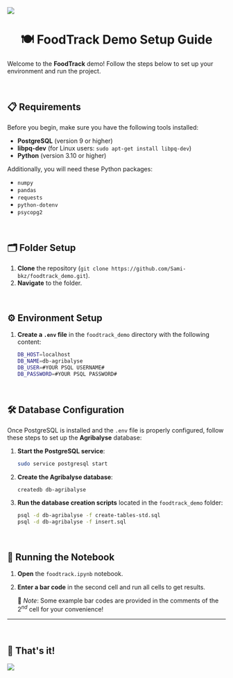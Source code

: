 <img src="https://user-images.githubusercontent.com/73097560/115834477-dbab4500-a447-11eb-908a-139a6edaec5c.gif">


<h1 align='center'> 🍽️ FoodTrack Demo Setup Guide </h1>

Welcome to the **FoodTrack** demo! Follow the steps below to set up your environment and run the project. 

<br>

## 📋 Requirements

Before you begin, make sure you have the following tools installed:

- **PostgreSQL** (version 9 or higher)
- **libpq-dev** (for Linux users: `sudo apt-get install libpq-dev`)
- **Python** (version 3.10 or higher)
  
Additionally, you will need these Python packages:
- `numpy`
- `pandas`
- `requests`
- `python-dotenv`
- `psycopg2`

<br>

## 🗂️ Folder Setup

1. **Clone** the repository (`git clone https://github.com/Sami-bkz/foodtrack_demo.git`).
2. **Navigate** to the folder.

<br>

## ⚙️ Environment Setup

1. **Create a `.env` file** in the `foodtrack_demo` directory with the following content:

    ```bash
    DB_HOST=localhost
    DB_NAME=db-agribalyse
    DB_USER=#YOUR PSQL USERNAME#
    DB_PASSWORD=#YOUR PSQL PASSWORD#
    ```

<br>

## 🛠️ Database Configuration

Once PostgreSQL is installed and the `.env` file is properly configured, follow these steps to set up the **Agribalyse** database:

1. **Start the PostgreSQL service**:

    ```bash
    sudo service postgresql start
    ```

2. **Create the Agribalyse database**:

    ```bash
    createdb db-agribalyse
    ```

3. **Run the database creation scripts** located in the `foodtrack_demo` folder:

    ```bash
    psql -d db-agribalyse -f create-tables-std.sql
    psql -d db-agribalyse -f insert.sql
    ```

<br>

## 🚀 Running the Notebook

1. **Open** the `foodtrack.ipynb` notebook.
2. **Enter a bar code** in the second cell and run all cells to get results.
   
   🛒 *Note*: Some example bar codes are provided in the comments of the $2^{nd}$ cell for your convenience!

---

<br>

## 🎉 That's it!


<img src="https://user-images.githubusercontent.com/73097560/115834477-dbab4500-a447-11eb-908a-139a6edaec5c.gif">